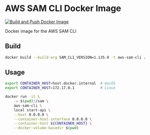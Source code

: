 # AWS SAM CLI Docker Image

[![Build and Push Docker Image](https://github.com/rhargreaves/aws-sam-cli-docker/actions/workflows/push.yml/badge.svg)](https://github.com/rhargreaves/aws-sam-cli-docker/actions/workflows/push.yml)

Docker image for the AWS SAM CLI

## Build

```sh
docker build --build-arg SAM_CLI_VERSION=1.135.0 -t aws-sam-cli .
```

## Usage

```sh
export CONTAINER_HOST=host.docker.internal  # macOS
export CONTAINER_HOST=172.17.0.1            # Linux

docker run -it \
    -v $(pwd):/sam \
    aws-sam-cli \
    local start-api \
    --host 0.0.0.0 \
    --container-host-interface 0.0.0.0 \
    --container-host ${CONTAINER_HOST} \
    --docker-volume-basedir $(pwd)
```